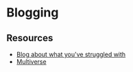 # Blogging

## Resources

- [Blog about what you've struggled with](https://jvns.ca/blog/2021/05/24/blog-about-what-you-ve-struggled-with/)
- [Multiverse](https://multiverse.plus)

